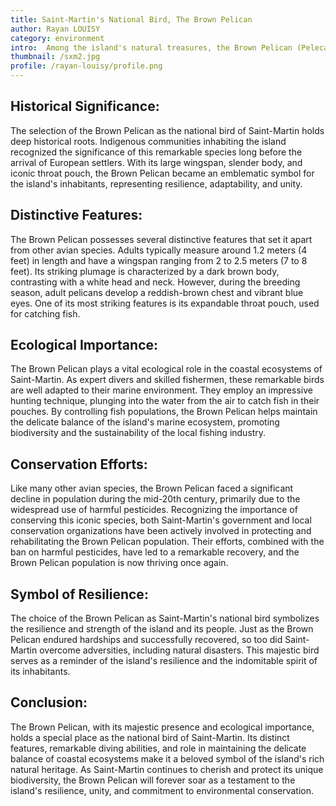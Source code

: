 ```yaml
---
title: Saint-Martin's National Bird, The Brown Pelican
author: Rayan LOUISY
category: environment
intro:  Among the island's natural treasures, the Brown Pelican (Pelecanus occidentalis) stands tall as the proud national bird of Saint-Martin. Revered for its graceful flight, unique appearance, and ecological significance, the Brown Pelican serves as an emblem of the island's rich natural heritage. Let us embark on a journey to discover the captivating allure of Saint-Martin's beloved national bird.
thumbnail: /sxm2.jpg
profile: /rayan-louisy/profile.png
---
```


## Historical Significance:

The selection of the Brown Pelican as the national bird of Saint-Martin holds deep historical roots. Indigenous communities inhabiting the island recognized the significance of this remarkable species long before the arrival of European settlers. With its large wingspan, slender body, and iconic throat pouch, the Brown Pelican became an emblematic symbol for the island's inhabitants, representing resilience, adaptability, and unity.

## Distinctive Features:

The Brown Pelican possesses several distinctive features that set it apart from other avian species. Adults typically measure around 1.2 meters (4 feet) in length and have a wingspan ranging from 2 to 2.5 meters (7 to 8 feet). Its striking plumage is characterized by a dark brown body, contrasting with a white head and neck. However, during the breeding season, adult pelicans develop a reddish-brown chest and vibrant blue eyes. One of its most striking features is its expandable throat pouch, used for catching fish.

## Ecological Importance:

The Brown Pelican plays a vital ecological role in the coastal ecosystems of Saint-Martin. As expert divers and skilled fishermen, these remarkable birds are well adapted to their marine environment. They employ an impressive hunting technique, plunging into the water from the air to catch fish in their pouches. By controlling fish populations, the Brown Pelican helps maintain the delicate balance of the island's marine ecosystem, promoting biodiversity and the sustainability of the local fishing industry.

## Conservation Efforts:

Like many other avian species, the Brown Pelican faced a significant decline in population during the mid-20th century, primarily due to the widespread use of harmful pesticides. Recognizing the importance of conserving this iconic species, both Saint-Martin's government and local conservation organizations have been actively involved in protecting and rehabilitating the Brown Pelican population. Their efforts, combined with the ban on harmful pesticides, have led to a remarkable recovery, and the Brown Pelican population is now thriving once again.

## Symbol of Resilience:

The choice of the Brown Pelican as Saint-Martin's national bird symbolizes the resilience and strength of the island and its people. Just as the Brown Pelican endured hardships and successfully recovered, so too did Saint-Martin overcome adversities, including natural disasters. This majestic bird serves as a reminder of the island's resilience and the indomitable spirit of its inhabitants.

## Conclusion:

The Brown Pelican, with its majestic presence and ecological importance, holds a special place as the national bird of Saint-Martin. Its distinct features, remarkable diving abilities, and role in maintaining the delicate balance of coastal ecosystems make it a beloved symbol of the island's rich natural heritage. As Saint-Martin continues to cherish and protect its unique biodiversity, the Brown Pelican will forever soar as a testament to the island's resilience, unity, and commitment to environmental conservation.
